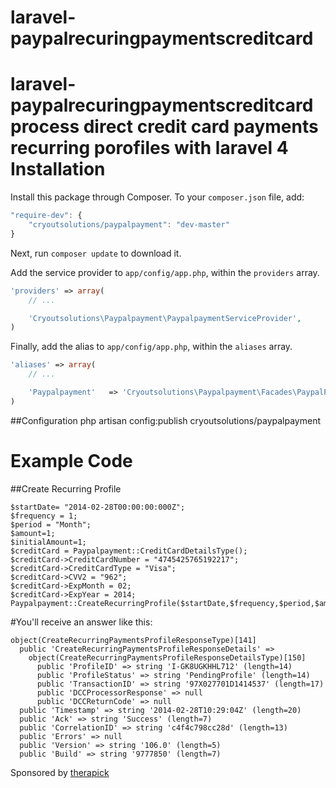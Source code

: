 laravel-paypalrecuringpaymentscreditcard
=====================

laravel-paypalrecuringpaymentscreditcard 
process  direct credit card payments recurring porofiles with laravel 4
Installation
=============
Install this package through Composer. To your `composer.json` file, add:

```js
"require-dev": {
    "cryoutsolutions/paypalpayment": "dev-master"
}
```

Next, run `composer update` to download it.

Add the service provider to `app/config/app.php`, within the `providers` array.

```php
'providers' => array(
    // ...

    'Cryoutsolutions\Paypalpayment\PaypalpaymentServiceProvider',
)
```

Finally, add the alias to `app/config/app.php`, within the `aliases` array.

```php
'aliases' => array(
    // ...

    'Paypalpayment'   => 'Cryoutsolutions\Paypalpayment\Facades\PaypalPayment',
)
```
##Configuration
php artisan config:publish cryoutsolutions/paypalpayment

Example Code
============

##Create Recurring Profile 

    $startDate= "2014-02-28T00:00:00:000Z";
    $frequency = 1;
    $period = "Month";
    $amount=1;
    $initialAmount=1;
    $creditCard = Paypalpayment::CreditCardDetailsType();
    $creditCard->CreditCardNumber = "4745425765192217";
    $creditCard->CreditCardType = "Visa";
    $creditCard->CVV2 = "962";
    $creditCard->ExpMonth = 02;
    $creditCard->ExpYear = 2014;
    Paypalpayment::CreateRecurringProfile($startDate,$frequency,$period,$amount,$initialAmount,$creditCard);
    
#You'll receive an answer like this:
    
    object(CreateRecurringPaymentsProfileResponseType)[141]
      public 'CreateRecurringPaymentsProfileResponseDetails' => 
        object(CreateRecurringPaymentsProfileResponseDetailsType)[150]
          public 'ProfileID' => string 'I-GK8UGKHHL712' (length=14)
          public 'ProfileStatus' => string 'PendingProfile' (length=14)
          public 'TransactionID' => string '97X027701D1414537' (length=17)
          public 'DCCProcessorResponse' => null
          public 'DCCReturnCode' => null
      public 'Timestamp' => string '2014-02-28T10:29:04Z' (length=20)
      public 'Ack' => string 'Success' (length=7)
      public 'CorrelationID' => string 'c4f4c798cc28d' (length=13)
      public 'Errors' => null
      public 'Version' => string '106.0' (length=5)
      public 'Build' => string '9777850' (length=7)

Sponsored by [therapick](http://therapick.com)
